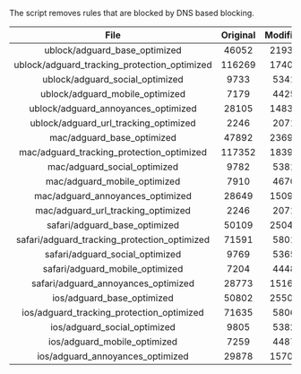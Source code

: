 The script removes rules that are blocked by DNS based blocking.


| File | Original | Modified |
|:----:|:-----:|:-----:|
| ublock/adguard_base_optimized | 46052 | 21939 |
| ublock/adguard_tracking_protection_optimized | 116269 | 17404 |
| ublock/adguard_social_optimized | 9733 | 5341 |
| ublock/adguard_mobile_optimized | 7179 | 4425 |
| ublock/adguard_annoyances_optimized | 28105 | 14835 |
| ublock/adguard_url_tracking_optimized | 2246 | 2071 |
| mac/adguard_base_optimized | 47892 | 23697 |
| mac/adguard_tracking_protection_optimized | 117352 | 18390 |
| mac/adguard_social_optimized | 9782 | 5381 |
| mac/adguard_mobile_optimized | 7910 | 4670 |
| mac/adguard_annoyances_optimized | 28649 | 15093 |
| mac/adguard_url_tracking_optimized | 2246 | 2071 |
| safari/adguard_base_optimized | 50109 | 25048 |
| safari/adguard_tracking_protection_optimized | 71591 | 5801 |
| safari/adguard_social_optimized | 9769 | 5365 |
| safari/adguard_mobile_optimized | 7204 | 4448 |
| safari/adguard_annoyances_optimized | 28773 | 15165 |
| ios/adguard_base_optimized | 50802 | 25509 |
| ios/adguard_tracking_protection_optimized | 71635 | 5806 |
| ios/adguard_social_optimized | 9805 | 5382 |
| ios/adguard_mobile_optimized | 7259 | 4487 |
| ios/adguard_annoyances_optimized | 29878 | 15708 |